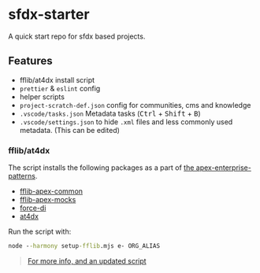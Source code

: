# sfdx-starter

A quick start repo for sfdx based projects.

## Features

- fflib/at4dx install script
- `prettier` & `eslint` config
- helper scripts
- `project-scratch-def.json` config for communities, cms and knowledge
- `.vscode/tasks.json` Metadata tasks (<kbd>Ctrl</kbd> + <kbd>Shift</kbd> + <kbd>B</kbd>)
- `.vscode/settings.json` to hide `.xml` files and less commonly used metadata. (This can be edited)

### fflib/at4dx

The script installs the following packages as a part of [the apex-enterprise-patterns](https://github.com/apex-enterprise-patterns).

- [fflib-apex-common](https://github.com/apex-enterprise-patterns/fflib-apex-common)
- [fflib-apex-mocks](https://github.com/apex-enterprise-patterns/fflib-apex-mocks)
- [force-di](https://github.com/apex-enterprise-patterns/force-di)
- [at4dx](https://github.com/apex-enterprise-patterns/at4dx)

Run the script with:

```cmd
node --harmony setup-fflib.mjs e- ORG_ALIAS
```

> [For more info, and an updated script](https://gist.github.com/lukethacoder/dd2af8ef3cc344b6dc15a9cd6a5569f2)
